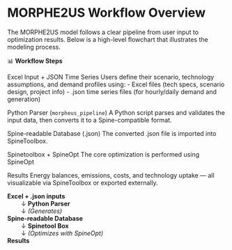 # MORPHE2US Workflow Overview

The MORPHE2US model follows a clear pipeline from user input to optimization results. Below is a high-level flowchart that illustrates the modeling process.

📊 **Workflow Steps**

Excel Input + JSON Time Series
Users define their scenario, technology assumptions, and demand profiles using:
    - Excel files (tech specs, scenario design, project info)
    - .json time series files (for hourly/daily demand and generation)

Python Parser (`morpheus_pipeline`)
A Python script parses and validates the input data, then converts it to a Spine-compatible format.

Spine-readable Database (.json)
The converted .json file is imported into SpineToolbox.

Spinetoolbox + SpineOpt
The core optimization is performed using SpineOpt

Results
Energy balances, emissions, costs, and technology uptake —
all visualizable via SpineToolbox or exported externally.


<p align="center">

<b>Excel + .json inputs</b>  
&nbsp; &nbsp; &nbsp; &nbsp; ↓
<b>Python Parser</b>  
&nbsp; &nbsp; &nbsp; &nbsp; ↓ <i>(Generates)</i>  
<b>Spine-readable Database</b>  
&nbsp; &nbsp; &nbsp; &nbsp; ↓ 
<b>Spinetool Box</b>  
&nbsp; &nbsp; &nbsp; &nbsp; ↓ <i>(Optimizes with SpineOpt)</i>  
<b>Results</b>

</p>
